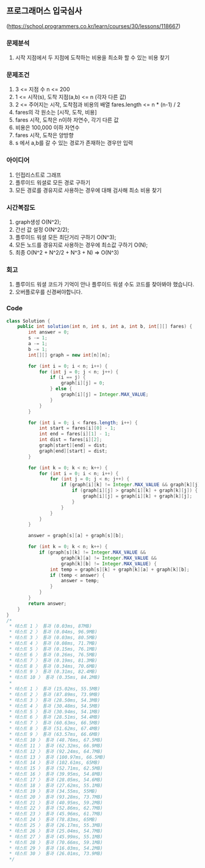 ## 프로그래머스 입국심사

(https://school.programmers.co.kr/learn/courses/30/lessons/118667)

### 문제분석

1. 시작 지점에서 두 지점에 도착하는 비용을 최소화 할 수 있는 비용 찾기

### 문제조건

1.  3 <= 지점 수 n <= 200
2.  1 <= 시작(s), 도착 지점(a,b) <= n (각자 다른 값)
3.  2 <= 주어지는 시작, 도착점과 비용의 배열 fares.length <= n \* (n-1) / 2
4.  fares의 각 원소는 [시작, 도착, 비용]
5.  fares 시작, 도착은 n이하 자연수, 각기 다른 값
6.  비용은 100,000 이하 자연수
7.  fares 시작, 도착은 양방향
8.  s 에서 a,b를 갈 수 있는 경로가 존재하는 경우만 입력

### 아이디어

1. 인접리스트로 그래프
2. 플루이드 워셜로 모든 경로 구하기
3. 모든 경로를 경유지로 사용하는 경우에 대해 검사해 최소 비용 찾기

### 시간복잡도

1. graph생성 O(N^2);
2. 간선 값 설정 O(N^2/2);
3. 플루이드 워셜 모든 최단거리 구하기 O(N^3);
4. 모든 노드를 경유지로 사용하는 경우에 최소값 구하기 O(N);
5. 최종 O(N^2 + N^2/2 + N^3 + N) => O(N^3)

### 회고

1. 플루이드 워셜 코드가 기억이 안나 플루이드 워셜 수도 코드를 찾아봐야 했습니다.
2. 오버플로우를 신경써야합니다.

### Code

```java
class Solution {
    public int solution(int n, int s, int a, int b, int[][] fares) {
        int answer = 0;
        s -= 1;
        a -= 1;
        b -= 1;
        int[][] graph = new int[n][n];

        for (int i = 0; i < n; i++) {
            for (int j = 0; j < n; j++) {
                if (i == j) {
                    graph[i][j] = 0;
                } else {
                    graph[i][j] = Integer.MAX_VALUE;
                }
            }
        }

        for (int i = 0; i < fares.length; i++) {
            int start = fares[i][0] - 1;
            int end = fares[i][1] - 1;
            int dist = fares[i][2];
            graph[start][end] = dist;
            graph[end][start] = dist;
        }

        for (int k = 0; k < n; k++) {
            for (int i = 0; i < n; i++) {
                for (int j = 0; j < n; j++) {
                    if (graph[i][k] != Integer.MAX_VALUE && graph[k][j] != Integer.MAX_VALUE) {
                        if (graph[i][j] > graph[i][k] + graph[k][j]) {
                            graph[i][j] = graph[i][k] + graph[k][j];
                        }
                    }
                }
            }
        }

        answer = graph[s][a] + graph[s][b];

        for (int k = 0; k < n; k++) {
            if (graph[s][k] != Integer.MAX_VALUE &&
                    graph[k][a] != Integer.MAX_VALUE &&
                    graph[k][b] != Integer.MAX_VALUE) {
                int temp = graph[s][k] + graph[k][a] + graph[k][b];
                if (temp < answer) {
                    answer = temp;
                }
            }
        }
        return answer;
    }
}
/*
 * 테스트 1 〉 통과 (0.03ms, 87MB)
 * 테스트 2 〉 통과 (0.04ms, 96.9MB)
 * 테스트 3 〉 통과 (0.03ms, 80.5MB)
 * 테스트 4 〉 통과 (0.08ms, 71.7MB)
 * 테스트 5 〉 통과 (0.15ms, 76.1MB)
 * 테스트 6 〉 통과 (0.26ms, 76.5MB)
 * 테스트 7 〉 통과 (0.19ms, 81.3MB)
 * 테스트 8 〉 통과 (0.34ms, 70.6MB)
 * 테스트 9 〉 통과 (0.31ms, 82.4MB)
 * 테스트 10 〉 통과 (0.35ms, 84.2MB)
 *
 * 테스트 1 〉 통과 (15.02ms, 55.5MB)
 * 테스트 2 〉 통과 (87.89ms, 73.9MB)
 * 테스트 3 〉 통과 (28.50ms, 54.3MB)
 * 테스트 4 〉 통과 (30.48ms, 54.5MB)
 * 테스트 5 〉 통과 (30.94ms, 54.1MB)
 * 테스트 6 〉 통과 (28.51ms, 54.4MB)
 * 테스트 7 〉 통과 (60.63ms, 66.5MB)
 * 테스트 8 〉 통과 (51.62ms, 67.4MB)
 * 테스트 9 〉 통과 (63.57ms, 66.6MB)
 * 테스트 10 〉 통과 (48.76ms, 67.5MB)
 * 테스트 11 〉 통과 (62.32ms, 66.9MB)
 * 테스트 12 〉 통과 (92.24ms, 64.7MB)
 * 테스트 13 〉 통과 (100.97ms, 66.5MB)
 * 테스트 14 〉 통과 (102.61ms, 65MB)
 * 테스트 15 〉 통과 (52.71ms, 62.5MB)
 * 테스트 16 〉 통과 (39.95ms, 54.8MB)
 * 테스트 17 〉 통과 (28.05ms, 54.6MB)
 * 테스트 18 〉 통과 (27.62ms, 55.1MB)
 * 테스트 19 〉 통과 (34.55ms, 55MB)
 * 테스트 20 〉 통과 (93.28ms, 73.7MB)
 * 테스트 21 〉 통과 (40.95ms, 59.2MB)
 * 테스트 22 〉 통과 (52.86ms, 62.7MB)
 * 테스트 23 〉 통과 (45.96ms, 61.7MB)
 * 테스트 24 〉 통과 (78.83ms, 65MB)
 * 테스트 25 〉 통과 (26.17ms, 55.3MB)
 * 테스트 26 〉 통과 (25.04ms, 54.7MB)
 * 테스트 27 〉 통과 (45.99ms, 55.1MB)
 * 테스트 28 〉 통과 (70.66ms, 59.1MB)
 * 테스트 29 〉 통과 (16.03ms, 54.2MB)
 * 테스트 30 〉 통과 (26.01ms, 73.9MB)
 */
```

